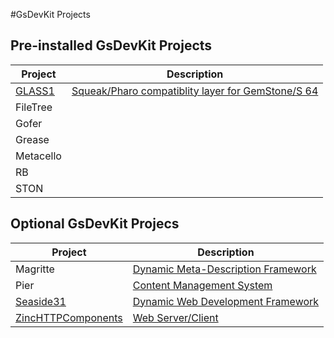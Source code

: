 #GsDevKit Projects

## Pre-installed GsDevKit Projects

| Project | Description|
|---------|------------|
|[GLASS1][1]| [Squeak/Pharo compatiblity layer for GemStone/S 64][6]|
|FileTree||
|Gofer||
|Grease||
|Metacello||
|RB||
|STON||

## Optional GsDevKit Projecs

| Project | Description|
|---------|------------|
| Magritte| [Dynamic Meta-Description Framework][8]   |
| Pier|[Content Management System][7] |
|[Seaside31][2]| [Dynamic Web Development Framework][4] |
|[ZincHTTPComponents][3]| [Web Server/Client][5] |

[1]: glass
[2]: seaside31
[3]: zinc
[4]: http://www.seaside.st/
[5]: https://github.com/svenvc/zinc/blob/master/zinc-http-components-paper.md#http
[6]: https://github.com/glassdb/glass
[7]: http://www.piercms.com/
[8]: https://code.google.com/p/magritte-metamodel/

